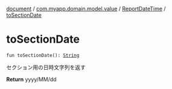 [document](../../index.md) / [com.myapp.domain.model.value](../index.md) / [ReportDateTime](index.md) / [toSectionDate](./to-section-date.md)

# toSectionDate

`fun toSectionDate(): `[`String`](https://kotlinlang.org/api/latest/jvm/stdlib/kotlin/-string/index.html)

セクション用の日時文字列を返す

**Return**
yyyy/MM/dd

